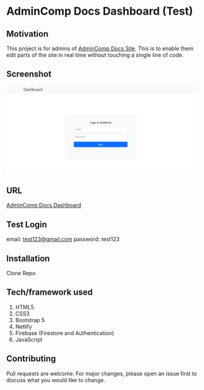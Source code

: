 # AdminComp Docs Dashboard (Test)

## Motivation

This project is for admins of [AdminComp Docs Site](https://zen-ptolemy-6bcc40.netlify.app/). This is to enable them edit parts of the site in real time without touching a single line of code.

## Screenshot

[![AdminComp Docs Dashboard](img/db.PNG "AdminComp Docs Dashboard")]()

## URL

[AdminComp Docs Dashboard](https://goofy-turing-ea6310.netlify.app/)

## Test Login

email: test123@gmail.com
password: test123

## Installation

Clone Repo

## Tech/framework used

1. HTML5
2. CSS3
3. Bootstrap 5
4. Netlify
5. Firebase (Firestore and Authentication)
6. JavaScript

## Contributing

Pull requests are welcome. For major changes, please open an issue first to discuss what you would like to change.
